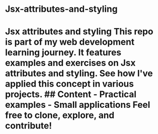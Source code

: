 # Jsx-attributes-and-styling
# Jsx attributes and styling  This repo is part of my web development learning journey. It features examples and exercises on Jsx attributes and styling.   See how I've applied this concept in various projects.  ## Content - Practical examples - Small applications  Feel free to clone, explore, and contribute!
